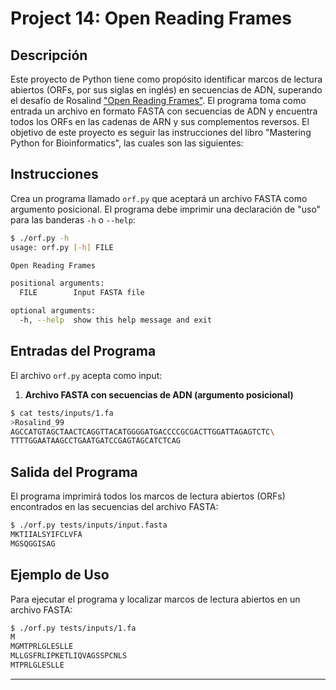 # Project 14: Open Reading Frames

## Descripción

Este proyecto de Python tiene como propósito identificar marcos de lectura abiertos (ORFs, por sus siglas en inglés) en secuencias de ADN, superando el desafío de Rosalind ["Open Reading Frames"](https://rosalind.info/problems/orf/). El programa toma como entrada un archivo en formato FASTA con secuencias de ADN y encuentra todos los ORFs en las cadenas de ARN y sus complementos reversos. El objetivo de este proyecto es seguir las instrucciones del libro "Mastering Python for Bioinformatics", las cuales son las siguientes:

## Instrucciones

Crea un programa llamado `orf.py` que aceptará un archivo FASTA como argumento posicional. El programa debe imprimir una declaración de "uso" para las banderas `-h` o `--help`:

```sh
$ ./orf.py -h
usage: orf.py [-h] FILE

Open Reading Frames

positional arguments:
  FILE        Input FASTA file

optional arguments:
  -h, --help  show this help message and exit
```

## Entradas del Programa

El archivo `orf.py` acepta como input:

1. **Archivo FASTA con secuencias de ADN (argumento posicional)**

```sh
$ cat tests/inputs/1.fa
>Rosalind_99
AGCCATGTAGCTAACTCAGGTTACATGGGGATGACCCCGCGACTTGGATTAGAGTCTC\
TTTTGGAATAAGCCTGAATGATCCGAGTAGCATCTCAG
```

## Salida del Programa

El programa imprimirá todos los marcos de lectura abiertos (ORFs) encontrados en las secuencias del archivo FASTA:

```sh
$ ./orf.py tests/inputs/input.fasta
MKTIIALSYIFCLVFA
MGSQGGISAG
```

## Ejemplo de Uso

Para ejecutar el programa y localizar marcos de lectura abiertos en un archivo FASTA:

```sh
$ ./orf.py tests/inputs/1.fa
M
MGMTPRLGLESLLE
MLLGSFRLIPKETLIQVAGSSPCNLS
MTPRLGLESLLE
```

---
